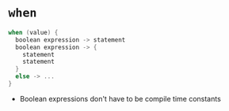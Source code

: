 # `when`

```kotlin
when (value) {
  boolean expression -> statement
  boolean expression -> {
    statement
    statement
  }
  else -> ...
}
```

- Boolean expressions don't have to be compile time constants
